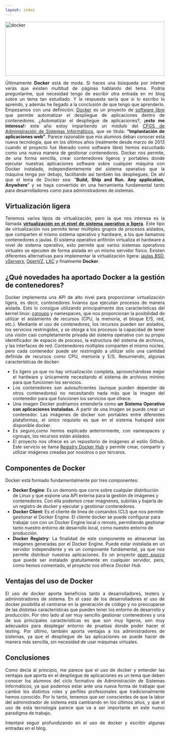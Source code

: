 ```yaml
---
layout: index
---
```


<p style="text-align: justify;"><a class="thumbnail" href="http://www.josedomingo.org/pledin/wp-content/uploads/2015/12/docker.png"><img class="aligncenter wp-image-1417" src="http://www.josedomingo.org/pledin/wp-content/uploads/2015/12/docker.png" alt="docker" width="503" height="171" srcset="http://www.josedomingo.org/pledin/wp-content/uploads/2015/12/docker.png 792w, http://www.josedomingo.org/pledin/wp-content/uploads/2015/12/docker-300x102.png 300w" sizes="(max-width: 503px) 100vw, 503px" /></a></p>
<p style="text-align: justify;">Últimamente <strong>Docker</strong> está de moda. Si haces una búsqueda por intenet verás que existen multitud de páginas hablando del tema. Podría preguntarme, qué necesidad tengo de escribir otra entrada en mi blog sobre un tema tan estudiado. Y la respuesta sería que si lo escribo lo aprendo, y además he llegado a la conclusión de que tengo que aprenderlo. Empezamos con una definición: <a href="https://www.docker.com/">Docker</a> es un proyecto de <a href="https://github.com/docker/docker">software libre</a> que permite automatizar el despliegue de aplicaciones dentro de contenedores.  ¿Automatizar el despliegue de aplicaciones?, <strong>¡esto me interesa!: </strong>este año estoy impartiendo un módulo del <a href="https://dit.gonzalonazareno.org">CFGS de Administración de Sistemas Informáticos</a>, que se titula: <strong>&#8220;Implantación de aplicaciones web&#8221;</strong>. Parece razonable que mis alumnos deban conocer esta nueva tecnología, que en los últimos años (realmente desde marzo de 2013 cuando el proyecto fue liberado como software libre) hemos escuchado como una nueva manera de gestionar contenedores. Docker nos permite, de una forma sencilla, crear contenedores  ligeros y portables donde ejecutar nuestras aplicaciones software sobre cualquier máquina con Docker instalado, independientemente del sistema operativo que la máquina tenga por debajo, facilitando así también los despliegues. De ahí que el lema de Docker sea: “<strong>Build, Ship and Run. Any application, Anywhere</strong>” y se haya convertido en una herramienta fundamental tanto para desarrolladores como para administradores de sistemas.<span id="more-1415"></span></p>
<h2>Virtualización ligera</h2>
<p style="text-align: justify;">Tenemos varios tipos de virtualización, pero la que nos interesa es la llamada <a href="https://en.wikipedia.org/wiki/Operating-system-level_virtualization"><strong>virtualización en el nivel de sistema operativo o ligera</strong></a>. Este tipo de virtualización nos permite tener múltiples grupos de procesos aislados, que comparten el mismo sistema operativo y hardware, a los que llamamos contenedores o jaulas. El sistema operativo anfitrión virtualiza el hardware a nivel de sistema operativo, esto permite que varios sistemas operativos virtuales se ejecuten de forma aislada en un mismo servidor físico. Existen diferentes alternativas para implementar la virtualización ligera: <a href="http://en.wikipedia.org/wiki/FreeBSD_jail">jaulas BSD</a>, <a href="https://es.wikipedia.org/wiki/Linux-VServer">vServers</a>, <a href="https://es.wikipedia.org/wiki/OpenVZ">OpenVZ</a>, <a href="https://es.wikipedia.org/wiki/LXC">LXC</a> y finalmente <strong>Docker</strong>.</p>
<h2 style="text-align: justify;">¿Qué novedades ha aportado Docker a la gestión de contenedores?</h2>
<p style="text-align: justify;">Docker implementa una API de alto nivel para proporcionar virtualización ligera, es decir, contenedores livianos que ejecutan procesos de manera aislada. Esto lo consigue utilizando principalmente dos características del kernel linux: <a href="https://en.wikipedia.org/wiki/Cgroups">cgroups</a> y namespaces, que nos proporcionan la posibilidad de utilizar el aislamiento de recursos (CPU, la memoria, el bloque E/S, red, etc.). Mediante el uso de contenedores, los recursos pueden ser aislados, los servicios restringidos, y se otorga a los procesos la capacidad de tener una visión casi completamente privada del sistema operativo con su propio identificador de espacio de proceso, la estructura del sistema de archivos, y las interfaces de red. Contenedores múltiples comparten el mismo núcleo, pero cada contenedor puede ser restringido a utilizar sólo una cantidad definida de recursos como CPU, memoria y E/S. Resumiendo, algunas características de docker:</p>
<ul>
<li style="text-align: justify;">Es ligero ya que no hay virtualización completa, aprovechándose mejor el hardware y únicamente necesitando el sistema de archivos mínimo para que funcionen los servicios.</li>
<li style="text-align: justify;">Los contenedores son autosuficientes (aunque pueden depender de otros contenedores)  no necesitando nada más que la imagen del contenedor para que funcionen los servicios que ofrece.</li>
<li style="text-align: justify;">Una imagen Docker podríamos entenderla como <strong>un Sistema Operativo con aplicaciones instaladas.</strong> A partir de una imagen se puede crear un contenedor. Las imágenes de docker son portables entre diferentes plataformas, el único requisito es que en el sistema huésped esté disponible docker.</li>
<li style="text-align: justify;">Es seguro,como hemos explicado anteriormente, con namespaces y cgroups, los recursos están aislados.</li>
<li style="text-align: justify;">El proyecto nos ofrece es un repositorio de imágenes al estilo Github. Este servicio se llama <a href="https://registry.hub.docker.com/">Registry Docker Hub</a> y permite crear, compartir y utilizar imágenes creadas por nosotros o por terceros.</li>
</ul>
<h2 style="text-align: justify;">Componentes de Docker</h2>
<p style="text-align: justify;">Docker está formado fundamentalmente por tres componentes:</p>
<ul>
<li><strong>Docker Engine</strong>: Es un demonio que corre sobre cualquier distribución de Linux y que expone una API externa para la gestión de imágenes y contenedores. Con ella podemos crear imágnenes, subirlas y bajarla de un registro de docker y ejecutar y gestionar contenedores.</li>
<li><strong>Docker Client</strong>: Es el cliente de línea de comandos (CLI) que nos permite gestionar el Docker Engine. El cliente docker se puede configurar para trabajar con con un Docker Engine local o remoto, permitiendo gestionar tanto nuestro entorno de desarrollo local, como nuestro entorno de producción.</li>
<li style="text-align: justify;"><strong>Docker Registry</strong>: La finalidad de este componente es almacenar las imágenes generadas por el Docker Engine. Puede estar instalada en un servidor independiente y es un componente fundamental, ya que nos permite distribuir nuestras aplicaciones. Es un proyecto <a href="https://github.com/docker/distribution"><em>open source </em></a>que puede ser instalado gratuitamente en cualquier servidor, pero, como hemos comentado, el proyecto nos ofrece <em>Docker Hub</em>.</li>
</ul>
<h2>Ventajas del uso de Docker</h2>
<p style="text-align: justify;">El uso de docker aporta beneficios tanto a desarrolladores, testers y administradores de sistema. En el caso de los desarrolladores el uso de docker posibilita el centrarse en la generación de código y no preocuparse de las distintas características que pueden tener los entorno de desarrollo y producción. Por otro lado al ser muy sencillo gestionar contenedores y una de sus principales características es que son muy ligeros, son muy adecuados para desplegar entorno de pruebas donde poder hacer el testing. Por último, también aporta ventajas a los administradores de sistemas, ya que el despliegue de las aplicaciones se puede hacer de manera más sencilla, sin necesidad de usar máquinas virtuales.</p>
<h2 style="text-align: justify;">Conclusiones</h2>
<p style="text-align: justify;">Como decía al principio, me parece que el uso de docker y entender las ventajas que aporta en el despliegue de aplicaciones es un tema que deben conocer los alumnos del ciclo formativo de Administración de Sistemas Informáticos, ya que podemos estar ante una nueva forma de trabajar que cambie los distintos roles y perfiles profesionales que tradicionalmente hemos conocido. Por lo tanto, tenemos que ser conscientes de que la labor del administrador de sistema está cambiando en los últimos años, y que el uso de esta tecnología parece que va a ser importante en este nuevo paradigma de trabajo.</p>
<p style="text-align: justify;">Intentaré seguir profundizando en el uso de docker y escribir algunas entradas en el blog.</p>